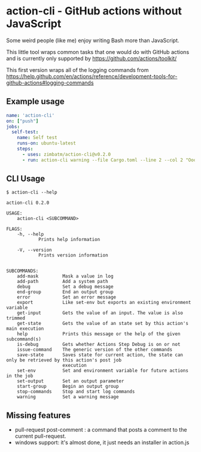 # action-cli - GitHub actions without JavaScript

Some weird people (like me) enjoy writing Bash more than JavaScript.

This little tool wraps common tasks that one would do with GitHub actions and
is currently only supported by https://github.com/actions/toolkit/

This first version wraps all of the logging commands from https://help.github.com/en/actions/reference/development-tools-for-github-actions#logging-commands

## Example usage

```yaml
name: 'action-cli'
on: ["push"]
jobs:
  self-test:
    name: Self test
    runs-on: ubuntu-latest
    steps:
      - uses: zimbatm/action-cli@v0.2.0
      - run: action-cli warning --file Cargo.toml --line 2 --col 2 "Ooops"
```

## CLI Usage

`$ action-cli --help`
```
action-cli 0.2.0

USAGE:
    action-cli <SUBCOMMAND>

FLAGS:
    -h, --help       
            Prints help information

    -V, --version    
            Prints version information


SUBCOMMANDS:
    add-mask         Mask a value in log
    add-path         Add a system path
    debug            Set a debug message
    end-group        End an output group
    error            Set an error message
    export           Like set-env but exports an existing environment variable
    get-input        Gets the value of an input. The value is also trimmed
    get-state        Gets the value of an state set by this action's main execution
    help             Prints this message or the help of the given subcommand(s)
    is-debug         Gets whether Actions Step Debug is on or not
    issue-command    The generic version of the other commands
    save-state       Saves state for current action, the state can only be retrieved by this action's post job
                     execution
    set-env          Set and environment variable for future actions in the job
    set-output       Set an output parameter
    start-group      Begin an output group
    stop-commands    Stop and start log commands
    warning          Set a warning message
```

## Missing features

* pull-request post-comment <comment>: a command that posts a comment to the
    current pull-request.
* windows support: it's almost done, it just needs an installer in action.js

